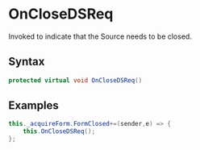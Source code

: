 # OnCloseDSReq
Invoked to indicate that the Source needs to be closed.
## Syntax
```c#
protected virtual void OnCloseDSReq()
```
## Examples
```c#
this._acquireForm.FormClosed+=(sender,e) => {
    this.OnCloseDSReq();
};
```

